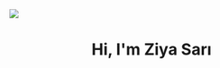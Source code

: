 <img src="https://github.com/ziya3435/ziya3435/blob/main/banner.jpg?raw=true">

<h1 align="center">Hi, I'm Ziya Sarı</h1>
